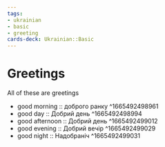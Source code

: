 ```yaml
---
tags:
- ukrainian
- basic
- greeting
cards-deck: Ukrainian::Basic
---
```

# Greetings

All of these are greetings
* good morning :: доброго ранку ^1665492498961
* good day :: Добрий день ^1665492498994
* good afternoon :: Добрий день ^1665492499012
* good evening :: Добрий вечір ^1665492499029
* good night :: Надобраніч ^1665492499031
